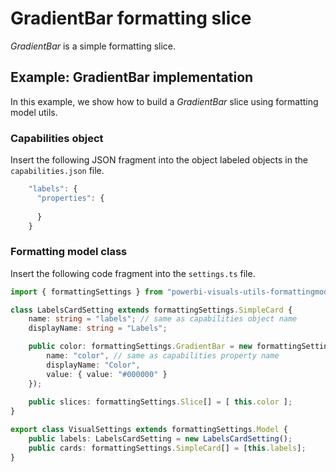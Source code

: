 # GradientBar formatting slice

*GradientBar* is a simple formatting slice.

## Example: GradientBar implementation

In this example, we show how to build a *GradientBar* slice using formatting model utils.

### Capabilities object

Insert the following JSON fragment into the object labeled objects in the `capabilities.json` file.

```typescript
    "labels": {
      "properties": {
        
      }
    }
```

### Formatting model class

Insert the following code fragment into the `settings.ts` file.

```typescript
import { formattingSettings } from "powerbi-visuals-utils-formattingmodel";

class LabelsCardSetting extends formattingSettings.SimpleCard {
    name: string = "labels"; // same as capabilities object name
    displayName: string = "Labels";

    public color: formattingSettings.GradientBar = new formattingSettings.GradientBar({
        name: "color", // same as capabilities property name
        displayName: "Color",
        value: { value: "#000000" }
    });
    
    public slices: formattingSettings.Slice[] = [ this.color ];
}

export class VisualSettings extends formattingSettings.Model {
    public labels: LabelsCardSetting = new LabelsCardSetting();
    public cards: formattingSettings.SimpleCard[] = [this.labels];
}
```